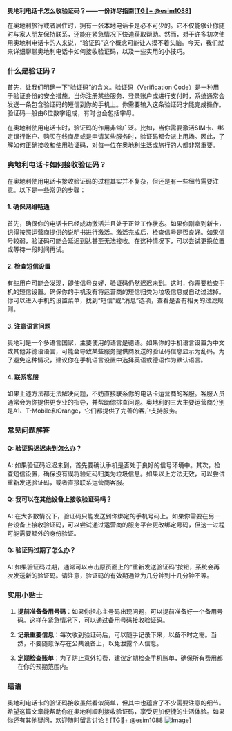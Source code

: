 **奥地利电话卡怎么收验证码？——一份详尽指南[[TG💪+ @esim1088](https://t.me/s/esim1088)]**

在奥地利旅行或者居住时，拥有一张本地电话卡是必不可少的。它不仅能够让你随时与家人朋友保持联系，还能在紧急情况下快速获取帮助。然而，对于许多初次使用奥地利电话卡的人来说，“验证码”这个概念可能让人摸不着头脑。今天，我们就来详细聊聊奥地利电话卡如何接收验证码，以及一些实用的小技巧。

### 什么是验证码？

首先，让我们明确一下“验证码”的含义。验证码（Verification Code）是一种用于验证身份的安全措施。当你注册某些服务、登录账户或进行支付时，系统通常会发送一条包含验证码的短信到你的手机上。你需要输入这条验证码才能完成操作。验证码一般由6位数字组成，有时也会包括字母。

在奥地利使用电话卡时，验证码的作用非常广泛。比如，当你需要激活SIM卡、绑定银行账户、购买在线商品或是申请某些服务时，验证码都会派上用场。因此，了解如何正确接收和使用验证码，对每一位在奥地利生活或旅行的人都非常重要。

### 奥地利电话卡如何接收验证码？

在奥地利使用电话卡接收验证码的过程其实并不复杂，但还是有一些细节需要注意。以下是一些常见的步骤：

#### 1. 确保网络畅通

首先，确保你的电话卡已经成功激活并且处于正常工作状态。如果你刚拿到新卡，记得按照运营商提供的说明书进行激活。激活完成后，检查信号是否良好。如果信号较弱，验证码可能会延迟到达甚至无法接收。在这种情况下，可以尝试更换位置或等待一段时间再试。

#### 2. 检查短信设置

有些用户可能会发现，即使信号良好，验证码仍然迟迟未到。这时，你需要检查手机的短信设置。确保你的手机没有将运营商的短信归类为垃圾信息或自动过滤掉。你可以进入手机的设置菜单，找到“短信”或“消息”选项，查看是否有相关的过滤规则。

#### 3. 注意语言问题

奥地利是一个多语言国家，主要使用的语言是德语。如果你的手机语言设置为中文或其他非德语语言，可能会导致某些服务提供商发送的验证码信息显示为乱码。为了避免这种情况，建议你在手机语言设置中选择英语或德语作为默认语言。

#### 4. 联系客服

如果上述方法都无法解决问题，不妨直接联系你的电话卡运营商的客服。客服人员通常会为你提供更专业的指导，并帮助你排查问题。奥地利的三大主要运营商分别是A1、T-Mobile和Orange，它们都提供了完善的客户支持服务。

### 常见问题解答

#### Q: 验证码迟迟未到怎么办？

A: 如果验证码迟迟未到，首先要确认手机是否处于良好的信号环境中。其次，检查短信设置，确保没有误将验证码归类为垃圾信息。如果以上方法无效，可以尝试重新发送验证码，或者直接联系运营商客服。

#### Q: 我可以在其他设备上接收验证码吗？

A: 在大多数情况下，验证码只能发送到你绑定的手机号码上。如果你需要在另一台设备上接收验证码，可以尝试通过运营商的服务平台更改绑定号码，但这一过程可能需要额外的身份验证。

#### Q: 验证码过期了怎么办？

A: 如果验证码过期，通常可以点击原页面上的“重新发送验证码”按钮，系统会再次发送新的验证码。请注意，验证码的有效期通常为几分钟到十几分钟不等。

### 实用小贴士

1. **提前准备备用号码**：如果你担心主号码出现问题，可以提前准备好一个备用号码。这样在紧急情况下，可以通过备用号码接收验证码。
   
2. **记录重要信息**：每次收到验证码后，可以随手记录下来，以备不时之需。当然，不要随意保存在公共设备上，以免泄露个人信息。

3. **定期检查账单**：为了防止意外扣费，建议定期检查手机账单，确保所有费用都在你的预期范围内。

### 结语

奥地利电话卡的验证码接收虽然看似简单，但其中也蕴含了不少需要注意的细节。希望这篇文章能帮助你在奥地利顺利接收验证码，享受更加便捷的生活体验。如果你还有其他疑问，欢迎随时留言讨论！[[TG💪+ @esim1088](https://t.me/s/esim1088) ![Image](https://i.postimg.cc/4NQfJmqS/Snipaste-2025-05-13-00-14-12.png)]